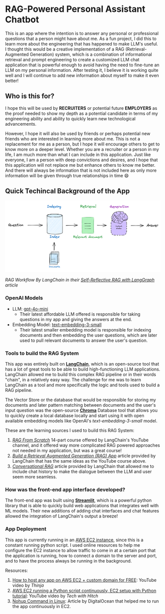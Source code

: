# RAG-Powered Personal Assistant Chatbot
This is an app where the intention is to answer any personal or professional questions that a person might have about me. As a fun project, I did this to learn more about the engineering that has happened to make LLM's useful. I thought this would be a creative implementation of a RAG (Retrieval-Augmented Generation) system, which is a combination of informational retrieval and prompt engineering to create a customized LLM chat application that is powerful enough to avoid having the need to fine-tune an LLM on my personal information. After testing it, I believe it is working quite well and I will continue to add new information about myself to make it even better!

## Who is this for?
I hope this will be used by **RECRUITERS** or potential future **EMPLOYERS** as the proof needed to show my depth as a potential candidate in terms of my engineering ability and ability to quickly learn new technological advancements.

However, I hope it will also be used by friends or perhaps potential new friends who are interested in learning more about me. This is not a replacement for me as a person, but I hope it will encourage others to get to know more on a deeper level. Whether you are a recruiter or a person in my life, I am much more than what I can include in this application. Just like everyone, I am a person with deep convictions and desires, and I hope that this application will not replace me but enhance others to know me better. And there will always be information that is not included here as only more information will be given through true relationships in time :smile:

## Quick Techincal Background of the App
![RAG Workflow Img](info/rag_workflow_diagram.png)


*RAG Workflow By LangChain in their [Self-Reflective RAG with LangGraph](https://blog.LangChain.dev/agentic-rag-with-langgraph/) article*


### OpenAI Models
* LLM: [gpt-4o-mini](https://openai.com/index/gpt-4o-mini-advancing-cost-efficient-intelligence/)
    * Their latest affordable LLM offered is responsible for taking questions in my app and giving the answers at the end.
* Embedding Model: [text-embedding-3-small](https://openai.com/index/new-embedding-models-and-api-updates/)
    * Their latest smaller embedding model is responsible for indexing documents and then embedding the user questions, which are later used to pull relevant documents to answer the user's question.

### Tools to build the RAG System
This app was entirely built on [**LangChain**](https://www.LangChain.com/), which is an open-source tool that has a lot of great tools to be able to build high-functioning LLM applications. LangChain allowed me to build this complex RAG pipeline or in their words "chain", in a relatively easy way. The challenge for me was to learn LangChain as a tool and more specifically the logic and tools used to build a RAG pipeline.

The Vector Store or the database that would be responsible for storing my documents and later pattern matching between documents and the user's input question was the open-source [**Chroma**](https://www.trychroma.com/) Database tool that allows you to quickly create a local database locally and start using it with open available embedding models like OpenAI's *text-embedding-3-small* model.

These are the learning sources I used to build this RAG System:
1. [*RAG From Scratch*](https://www.youtube.com/playlist?list=PLfaIDFEXuae2LXbO1_PKyVJiQ23ZztA0x) 14-part course offered by LangChain's YouTube channel, and it offered way more complicated RAG powered approaches not needed in my application, but was a great course!
2. [*Build a Retrieval Augmented Generation (RAG) App*](https://python.LangChain.com/docs/tutorials/rag/) article provided by LangChain that has the same ideas as the YouTube course above.
3. [*Conversational RAG*](https://python.LangChain.com/docs/tutorials/qa_chat_history/) article provided by LangChain that allowed me to include chat history to make the dialogue between the LLM and user seem more seamless.

### How was the front-end app interface developed?
The front-end app was built using [**Streamlit**](https://streamlit.io/), which is a powerful python library that is able to quickly build web applications that integrates well with ML models. Their new additions of adding chat interfaces and chat features allowed the integration of LangChain's output a breeze!

### App Deployment
This app is currently running in an [AWS EC2 instance](https://aws.amazon.com/ec2/), since this is a constant running python script. I used online resources to help me configure the EC2 instance to allow traffic to come in at a certain port that the application is running, how to connect a domain to the server and port, and to have the process always be running in the background.

Resources:
1. [How to host any app on AWS EC2 + custom domain for FREE](https://youtu.be/gyizrcHfkcU?si=qaOKIBqlE3zveE3G): YouTube video by *Thinja*
2. [AWS EC2 running a Python script continuously, EC2 setup with Python tutorial](https://youtu.be/xXirbnUB3NU?si=LUWuzCLdFGOZYz1h): YouTube video by *Tech with Hitch*
3. [Nohup Command in Linux](https://www.digitalocean.com/community/tutorials/nohup-command-in-linux): Article by DigitalOcean that helped me to run the app continuously in EC2.